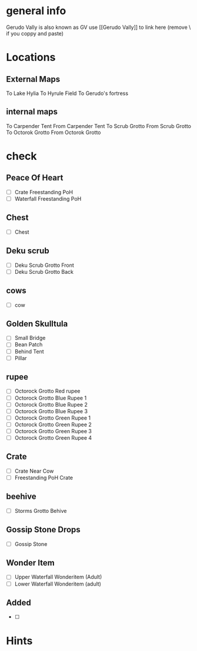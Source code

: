 # general info 
Gerudo Vally is also known as GV use \[\[Gerudo Vally]] to link here (remove \\ if you coppy and paste)
# Locations
## External Maps
To Lake Hylia
To Hyrule Field
To Gerudo's fortress
## internal maps
To Carpender Tent
From Carpender Tent
To Scrub Grotto
From Scrub Grotto
To Octorok Grotto
From Octorok Grotto
# check
## Peace Of Heart
- [ ] Crate Freestanding PoH
- [ ] Waterfall Freestanding PoH
## Chest
- [ ] Chest
## Deku scrub 
- [ ] Deku Scrub Grotto Front
- [ ] Deku Scrub Grotto Back
## cows
- [ ] cow
## Golden Skulltula
- [ ] Small Bridge
- [ ] Bean Patch
- [ ] Behind Tent
- [ ] Pillar
## rupee
- [ ] Octorock Grotto Red rupee
- [ ] Octorock Grotto Blue Rupee 1
- [ ] Octorock Grotto Blue Rupee 2
- [ ] Octorock Grotto Blue Rupee 3
- [ ] Octorock Grotto Green Rupee 1
- [ ] Octorock Grotto Green Rupee 2
- [ ] Octorock Grotto Green Rupee 3
- [ ] Octorock Grotto Green Rupee 4
## Crate
- [ ] Crate Near Cow
- [ ] Freestanding PoH Crate
## beehive
- [ ] Storms Grotto Behive
## Gossip Stone Drops
- [ ] Gossip Stone
## Wonder Item
- [ ] Upper Waterfall Wonderitem (Adult)
- [ ] Lower Waterfall Wonderitem (adult) 
## Added
- [ ] 
# Hints